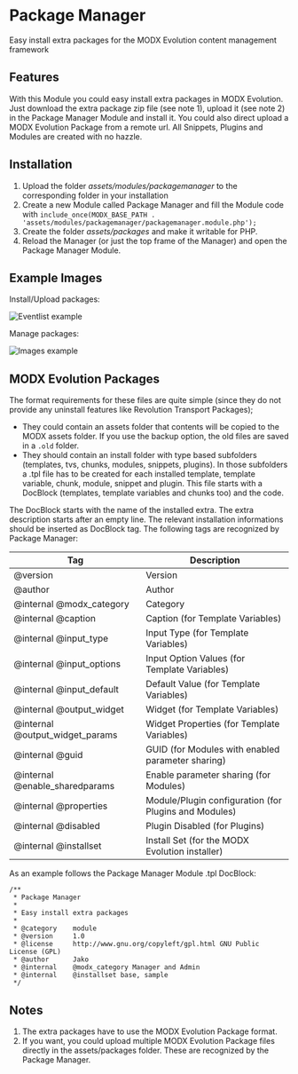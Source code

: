 Package Manager
================================================================================

Easy install extra packages
for the MODX Evolution content management framework

Features
--------------------------------------------------------------------------------
With this Module you could easy install extra packages in MODX Evolution. Just download the extra package zip file (see note 1), upload it (see note 2) in the Package Manager Module and install it. You could also direct upload a MODX Evolution Package from a remote url. All Snippets, Plugins and Modules are created with no hazzle.

Installation
--------------------------------------------------------------------------------
1. Upload the folder *assets/modules/packagemanager* to the corresponding folder in your installation
2. Create a new Module called Package Manager and fill the Module code with `include_once(MODX_BASE_PATH . 'assets/modules/packagemanager/packagemanager.module.php');`
3. Create the folder *assets/packages* and make it writable for PHP.
4. Reload the Manager (or just the top frame of the Manager) and open the Package Manager Module.

Example Images
--------------

Install/Upload packages:

![Eventlist example](https://raw.github.com/Jako/PackageManager/master/packagemanager.install.jpg)

Manage packages:

![Images example](https://raw.github.com/Jako/PackageManager/master/packagemanager.manage.jpg)

MODX Evolution Packages
--------------------------------------------------------------------------------
The format requirements for these files are quite simple (since they do not provide any uninstall features like Revolution Transport Packages);

- They could contain an assets folder that contents will be copied to the MODX assets folder. If you use the backup option, the old files are saved in a `.old` folder. 
- They should contain an install folder with type based subfolders (templates, tvs, chunks, modules, snippets, plugins). In those subfolders a .tpl file has to be created for each installed template, template variable, chunk, module, snippet and plugin. This file starts with a DocBlock (templates, template variables and chunks too) and the code.

The DocBlock starts with the name of the installed extra. The extra description starts after an empty line. The relevant installation informations should be inserted as DocBlock tag. The following tags are recognized by Package Manager:

Tag | Description
--- | -----------
@version | Version
@author  | Author
@internal @modx_category | Category
@internal @caption | Caption (for Template Variables)
@internal @input_type | Input Type (for Template Variables)
@internal @input_options | Input Option Values (for Template Variables)
@internal @input_default | Default Value (for Template Variables)
@internal @output_widget | Widget (for Template Variables)
@internal @output_widget_params | Widget Properties (for Template Variables)
@internal @guid | GUID (for Modules with enabled parameter sharing)
@internal @enable_sharedparams | Enable parameter sharing (for Modules)
@internal @properties | Module/Plugin configuration (for Plugins and Modules)
@internal @disabled | Plugin Disabled (for Plugins)
@internal @installset | Install Set (for the MODX Evolution installer)

As an example follows the Package Manager Module .tpl DocBlock:

```
/**
 * Package Manager
 *
 * Easy install extra packages
 *
 * @category 	module
 * @version 	1.0
 * @license 	http://www.gnu.org/copyleft/gpl.html GNU Public License (GPL)
 * @author      Jako
 * @internal	@modx_category Manager and Admin
 * @internal    @installset base, sample
 */
```

Notes
--------------------------------------------------------------------------------
1. The extra packages have to use the MODX Evolution Package format.
2. If you want, you could upload multiple MODX Evolution Package files directly in the assets/packages folder. These are recognized by the Package Manager.

